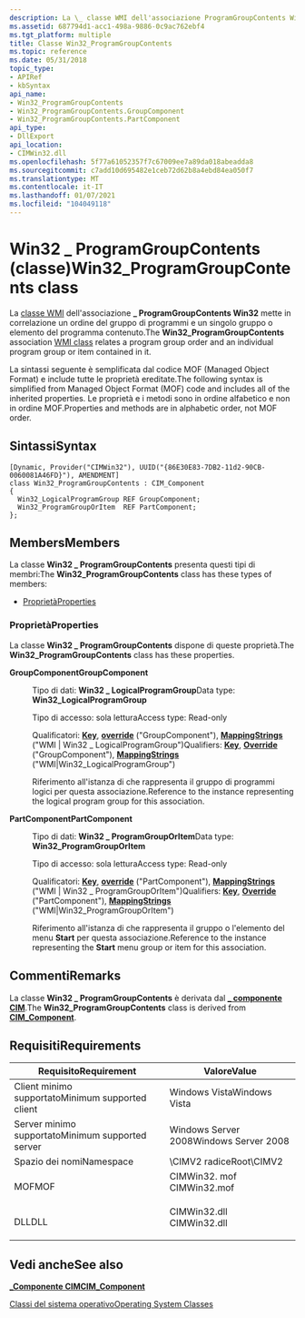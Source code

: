 ```yaml
---
description: La \_ classe WMI dell'associazione ProgramGroupContents Win32 mette in correlazione un ordine del gruppo di programmi e un singolo gruppo o elemento del programma contenuto.
ms.assetid: 687794d1-acc1-498a-9886-0c9ac762ebf4
ms.tgt_platform: multiple
title: Classe Win32_ProgramGroupContents
ms.topic: reference
ms.date: 05/31/2018
topic_type:
- APIRef
- kbSyntax
api_name:
- Win32_ProgramGroupContents
- Win32_ProgramGroupContents.GroupComponent
- Win32_ProgramGroupContents.PartComponent
api_type:
- DllExport
api_location:
- CIMWin32.dll
ms.openlocfilehash: 5f77a61052357f7c67009ee7a89da018abeadda8
ms.sourcegitcommit: c7add10d695482e1ceb72d62b8a4ebd84ea050f7
ms.translationtype: MT
ms.contentlocale: it-IT
ms.lasthandoff: 01/07/2021
ms.locfileid: "104049118"
---
```

# <a name="win32_programgroupcontents-class"></a><span data-ttu-id="624d5-103">Win32 \_ ProgramGroupContents (classe)</span><span class="sxs-lookup"><span data-stu-id="624d5-103">Win32\_ProgramGroupContents class</span></span>

<span data-ttu-id="624d5-104">La [classe WMI](../wmisdk/retrieving-a-class.md) dell'associazione **\_ ProgramGroupContents Win32** mette in correlazione un ordine del gruppo di programmi e un singolo gruppo o elemento del programma contenuto.</span><span class="sxs-lookup"><span data-stu-id="624d5-104">The **Win32\_ProgramGroupContents** association [WMI class](../wmisdk/retrieving-a-class.md) relates a program group order and an individual program group or item contained in it.</span></span>

<span data-ttu-id="624d5-105">La sintassi seguente è semplificata dal codice MOF (Managed Object Format) e include tutte le proprietà ereditate.</span><span class="sxs-lookup"><span data-stu-id="624d5-105">The following syntax is simplified from Managed Object Format (MOF) code and includes all of the inherited properties.</span></span> <span data-ttu-id="624d5-106">Le proprietà e i metodi sono in ordine alfabetico e non in ordine MOF.</span><span class="sxs-lookup"><span data-stu-id="624d5-106">Properties and methods are in alphabetic order, not MOF order.</span></span>

## <a name="syntax"></a><span data-ttu-id="624d5-107">Sintassi</span><span class="sxs-lookup"><span data-stu-id="624d5-107">Syntax</span></span>

``` syntax
[Dynamic, Provider("CIMWin32"), UUID("{86E30E83-7DB2-11d2-90CB-0060081A46FD}"), AMENDMENT]
class Win32_ProgramGroupContents : CIM_Component
{
  Win32_LogicalProgramGroup REF GroupComponent;
  Win32_ProgramGroupOrItem  REF PartComponent;
};
```

## <a name="members"></a><span data-ttu-id="624d5-108">Members</span><span class="sxs-lookup"><span data-stu-id="624d5-108">Members</span></span>

<span data-ttu-id="624d5-109">La classe **Win32 \_ ProgramGroupContents** presenta questi tipi di membri:</span><span class="sxs-lookup"><span data-stu-id="624d5-109">The **Win32\_ProgramGroupContents** class has these types of members:</span></span>

-   [<span data-ttu-id="624d5-110">Proprietà</span><span class="sxs-lookup"><span data-stu-id="624d5-110">Properties</span></span>](#properties)

### <a name="properties"></a><span data-ttu-id="624d5-111">Proprietà</span><span class="sxs-lookup"><span data-stu-id="624d5-111">Properties</span></span>

<span data-ttu-id="624d5-112">La classe **Win32 \_ ProgramGroupContents** dispone di queste proprietà.</span><span class="sxs-lookup"><span data-stu-id="624d5-112">The **Win32\_ProgramGroupContents** class has these properties.</span></span>

<dl> <dt>

<span data-ttu-id="624d5-113">**GroupComponent**</span><span class="sxs-lookup"><span data-stu-id="624d5-113">**GroupComponent**</span></span>
</dt> <dd> <dl> <dt>

<span data-ttu-id="624d5-114">Tipo di dati: **Win32 \_ LogicalProgramGroup**</span><span class="sxs-lookup"><span data-stu-id="624d5-114">Data type: **Win32\_LogicalProgramGroup**</span></span>
</dt> <dt>

<span data-ttu-id="624d5-115">Tipo di accesso: sola lettura</span><span class="sxs-lookup"><span data-stu-id="624d5-115">Access type: Read-only</span></span>
</dt> <dt>

<span data-ttu-id="624d5-116">Qualificatori: [**Key**](../wmisdk/key-qualifier.md), [**override**](../wmisdk/standard-qualifiers.md) ("GroupComponent"), [**MappingStrings**](../wmisdk/standard-qualifiers.md) ("WMI \| Win32 \_ LogicalProgramGroup")</span><span class="sxs-lookup"><span data-stu-id="624d5-116">Qualifiers: [**Key**](../wmisdk/key-qualifier.md), [**Override**](../wmisdk/standard-qualifiers.md) ("GroupComponent"), [**MappingStrings**](../wmisdk/standard-qualifiers.md) ("WMI\|Win32\_LogicalProgramGroup")</span></span>
</dt> </dl>

<span data-ttu-id="624d5-117">Riferimento all'istanza di che rappresenta il gruppo di programmi logici per questa associazione.</span><span class="sxs-lookup"><span data-stu-id="624d5-117">Reference to the instance representing the logical program group for this association.</span></span>

</dd> <dt>

<span data-ttu-id="624d5-118">**PartComponent**</span><span class="sxs-lookup"><span data-stu-id="624d5-118">**PartComponent**</span></span>
</dt> <dd> <dl> <dt>

<span data-ttu-id="624d5-119">Tipo di dati: **Win32 \_ ProgramGroupOrItem**</span><span class="sxs-lookup"><span data-stu-id="624d5-119">Data type: **Win32\_ProgramGroupOrItem**</span></span>
</dt> <dt>

<span data-ttu-id="624d5-120">Tipo di accesso: sola lettura</span><span class="sxs-lookup"><span data-stu-id="624d5-120">Access type: Read-only</span></span>
</dt> <dt>

<span data-ttu-id="624d5-121">Qualificatori: [**Key**](../wmisdk/key-qualifier.md), [**override**](../wmisdk/standard-qualifiers.md) ("PartComponent"), [**MappingStrings**](../wmisdk/standard-qualifiers.md) ("WMI \| Win32 \_ ProgramGroupOrItem")</span><span class="sxs-lookup"><span data-stu-id="624d5-121">Qualifiers: [**Key**](../wmisdk/key-qualifier.md), [**Override**](../wmisdk/standard-qualifiers.md) ("PartComponent"), [**MappingStrings**](../wmisdk/standard-qualifiers.md) ("WMI\|Win32\_ProgramGroupOrItem")</span></span>
</dt> </dl>

<span data-ttu-id="624d5-122">Riferimento all'istanza di che rappresenta il gruppo o l'elemento del menu **Start** per questa associazione.</span><span class="sxs-lookup"><span data-stu-id="624d5-122">Reference to the instance representing the **Start** menu group or item for this association.</span></span>

</dd> </dl>

## <a name="remarks"></a><span data-ttu-id="624d5-123">Commenti</span><span class="sxs-lookup"><span data-stu-id="624d5-123">Remarks</span></span>

<span data-ttu-id="624d5-124">La classe **Win32 \_ ProgramGroupContents** è derivata dal [**\_ componente CIM**](cim-component.md).</span><span class="sxs-lookup"><span data-stu-id="624d5-124">The **Win32\_ProgramGroupContents** class is derived from [**CIM\_Component**](cim-component.md).</span></span>

## <a name="requirements"></a><span data-ttu-id="624d5-125">Requisiti</span><span class="sxs-lookup"><span data-stu-id="624d5-125">Requirements</span></span>



| <span data-ttu-id="624d5-126">Requisito</span><span class="sxs-lookup"><span data-stu-id="624d5-126">Requirement</span></span> | <span data-ttu-id="624d5-127">Valore</span><span class="sxs-lookup"><span data-stu-id="624d5-127">Value</span></span> |
|-------------------------------------|-----------------------------------------------------------------------------------------|
| <span data-ttu-id="624d5-128">Client minimo supportato</span><span class="sxs-lookup"><span data-stu-id="624d5-128">Minimum supported client</span></span><br/> | <span data-ttu-id="624d5-129">Windows Vista</span><span class="sxs-lookup"><span data-stu-id="624d5-129">Windows Vista</span></span><br/>                                                                |
| <span data-ttu-id="624d5-130">Server minimo supportato</span><span class="sxs-lookup"><span data-stu-id="624d5-130">Minimum supported server</span></span><br/> | <span data-ttu-id="624d5-131">Windows Server 2008</span><span class="sxs-lookup"><span data-stu-id="624d5-131">Windows Server 2008</span></span><br/>                                                          |
| <span data-ttu-id="624d5-132">Spazio dei nomi</span><span class="sxs-lookup"><span data-stu-id="624d5-132">Namespace</span></span><br/>                | <span data-ttu-id="624d5-133">\\CIMV2 radice</span><span class="sxs-lookup"><span data-stu-id="624d5-133">Root\\CIMV2</span></span><br/>                                                                  |
| <span data-ttu-id="624d5-134">MOF</span><span class="sxs-lookup"><span data-stu-id="624d5-134">MOF</span></span><br/>                      | <dl> <span data-ttu-id="624d5-135"><dt>CIMWin32. mof</dt></span><span class="sxs-lookup"><span data-stu-id="624d5-135"><dt>CIMWin32.mof</dt></span></span> </dl> |
| <span data-ttu-id="624d5-136">DLL</span><span class="sxs-lookup"><span data-stu-id="624d5-136">DLL</span></span><br/>                      | <dl> <span data-ttu-id="624d5-137"><dt>CIMWin32.dll</dt></span><span class="sxs-lookup"><span data-stu-id="624d5-137"><dt>CIMWin32.dll</dt></span></span> </dl> |



## <a name="see-also"></a><span data-ttu-id="624d5-138">Vedi anche</span><span class="sxs-lookup"><span data-stu-id="624d5-138">See also</span></span>

<dl> <dt>

[<span data-ttu-id="624d5-139">**\_Componente CIM**</span><span class="sxs-lookup"><span data-stu-id="624d5-139">**CIM\_Component**</span></span>](cim-component.md)
</dt> <dt>

[<span data-ttu-id="624d5-140">Classi del sistema operativo</span><span class="sxs-lookup"><span data-stu-id="624d5-140">Operating System Classes</span></span>](./operating-system-classes.md)
</dt> </dl>

 

 
